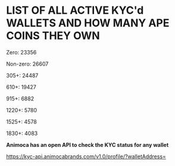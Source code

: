 # LIST OF ALL ACTIVE KYC'd WALLETS AND HOW MANY APE COINS THEY OWN

Zero: 23356

Non-zero: 26607

305+: 24487

610+: 19427

915+: 6882

1220+: 5780

1525+: 4578

1830+: 4083

**Animoca has an open API to check the KYC status for any wallet**

https://kyc-api.animocabrands.com/v1.0/profile/?walletAddress=